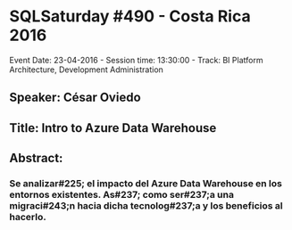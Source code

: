 # SQLSaturday #490 - Costa Rica 2016
Event Date: 23-04-2016 - Session time: 13:30:00 - Track: BI Platform Architecture, Development  Administration
## Speaker: César Oviedo
## Title: Intro to Azure Data Warehouse
## Abstract:
### Se analizar#225; el impacto del Azure Data Warehouse en los entornos existentes. As#237; como ser#237;a una migraci#243;n hacia dicha tecnolog#237;a y los beneficios al hacerlo.

